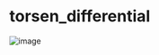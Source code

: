 # torsen_differential

![image](https://github.com/Dimasauto/torsen_differential/assets/83939750/966f9444-a5f0-4095-9693-e918f9d05c69)
